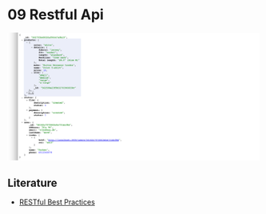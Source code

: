 # 09 Restful Api
<img src="/img/api_orders.png" > 


## Literature
* [RESTful Best Practices](http://www.restapitutorial.com/media/RESTful_Best_Practices-v1_1.pdf)
